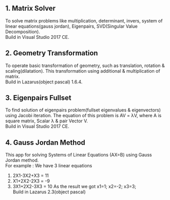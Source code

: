 ## 1. Matrix Solver
To solve matrix problems like multiplication, determinant, invers, system of linear equations(gauss jordan), Eigenpairs, SVD(Singular Value Decomposition).<br>
Build in Visual Studio 2017 CE.

## 2. Geometry Transformation
To operate basic transformation of geometry, such as translation, rotation & scaling(dilatation). This transformation using additional & multiplication of matrix.<br>
Build in Lazarus(object pascal) 1.6.4.

## 3. Eigenpairs Fullset
To find solution of eigenpairs problem(fullset eigenvalues & eigenvectors) using Jacobi iteration.
The equation of this problem is AV = λV,
where A is square matrix, Scalar λ & pair Vector V.<br>
Build in Visual Studio 2017 CE.

## 4. Gauss Jordan Method

This app for solving Systems of Linear Equations 
(AX=B) using Gauss Jordan method.<br>
For example :
We have 3 linear equations
1.  2X1-3X2+X3 = 11
2.  X1+2X2-2X3 = -9
3.  3X1+2X2-3X3 = 10
As the result we got x1=1; x2=-2; x3=3; <br>
Build in Lazarus 2.3(object pascal) 
